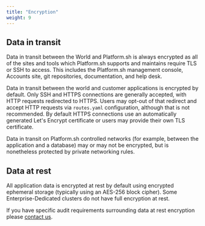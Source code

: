 ```yaml
---
title: "Encryption"
weight: 9
---
```


## Data in transit

Data in transit between the World and Platform.sh is always encrypted as all of the sites and tools which Platform.sh supports and maintains require TLS or SSH to access. This includes the Platform.sh management console, Accounts site, git repositories, documentation, and help desk.

Data in transit between the world and customer applications is encrypted by default.  Only SSH and HTTPS connections are generally accepted, with HTTP requests redirected to HTTPS.  Users may opt-out of that redirect and accept HTTP requests via `routes.yaml` configuration, although that is not recommended.  By default HTTPS connections use an automatically generated Let's Encrypt certificate or users may provide their own TLS certificate.

Data in transit on Platform.sh controlled networks (for example, between the application and a database) may or may not be encrypted, but is nonetheless protected by private networking rules.

## Data at rest

All application data is encrypted at rest by default using encrypted ephemeral storage (typically using an AES-256 block cipher). Some Enterprise-Dedicated clusters do not have full encryption at rest.

If you have specific audit requirements surrounding data at rest encryption please [contact us](/overview/getting-help.md).
